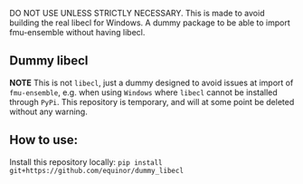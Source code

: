DO NOT USE UNLESS STRICTLY NECESSARY. This is made to avoid building the real libecl for Windows. A dummy package to be able to import fmu-ensemble without having libecl.

## Dummy libecl
**NOTE** This is not `libecl`, just a dummy designed to avoid issues at import of `fmu-ensemble`, e.g. when using `Windows` where `libecl` cannot be installed through `PyPi`. This repository is temporary, and will at some point be deleted without any warning. 

## How to use:
Install this repository locally: `pip install git+https://github.com/equinor/dummy_libecl`



